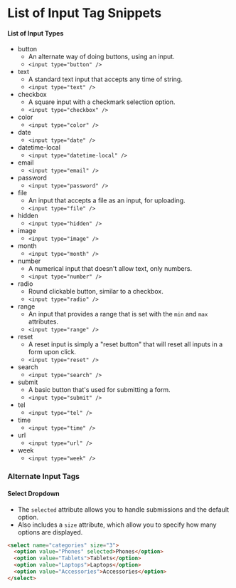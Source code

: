 # List of Input Tag Snippets

#### __List of Input Types__
- button
  - An alternate way of doing buttons, using an input.
  - ``` <input type="button" /> ```
- text
  - A standard text input that accepts any time of string.
  - ``` <input type="text" /> ```
- checkbox
  - A square input with a checkmark selection option.
  - ``` <input type="checkbox" /> ```
- color
  - ``` <input type="color" /> ```
- date 
  - ``` <input type="date" /> ```
- datetime-local
  - ``` <input type="datetime-local" /> ```
- email 
  - ``` <input type="email" /> ```
- password
  - ``` <input type="password" /> ```
- file
  - An input that accepts a file as an input, for uploading.
  - ``` <input type="file" /> ```
- hidden
  - ``` <input type="hidden" /> ```
- image 
  - ``` <input type="image" /> ```
- month
  - ``` <input type="month" /> ```
- number
  - A numerical input that doesn't allow text, only numbers.
  - ``` <input type="number" /> ```
- radio
  - Round clickable button, similar to a checkbox.
  - ``` <input type="radio" /> ```
- range
  - An input that provides a range that is set with the ```min``` and ```max``` attributes.
  - ``` <input type="range" /> ```
- reset
  - A reset input is simply a "reset button" that will reset all inputs in a form upon click.
  - ``` <input type="reset" /> ```
- search
  - ``` <input type="search" /> ```
- submit
  - A basic button that's used for submitting a form.
  - ``` <input type="submit" /> ```
- tel
  - ``` <input type="tel" /> ```
- time  
  - ``` <input type="time" /> ```
- url
  - ``` <input type="url" /> ```
- week
  - ``` <input type="week" /> ```

### __Alternate Input Tags__

#### __Select Dropdown__
- The ```selected``` attribute allows you to handle submissions and the default option.
- Also includes a ```size``` attribute, which allow you to specify how many options are displayed.
```html
<select name="categories" size="3">
  <option value="Phones" selected>Phones</option>
  <option value="Tablets">Tablets</option>
  <option value="Laptops">Laptops</option>
  <option value="Accessories">Accessories</option>
</select>
```  
  
  
  
  

